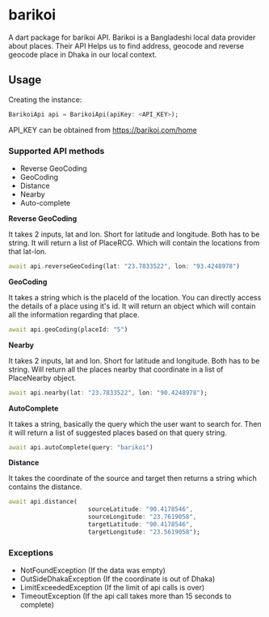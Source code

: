 # barikoi

A dart package for barikoi API. Barikoi is a Bangladeshi local data provider about places. Their API Helps us to find address, geocode and reverse geocode place in Dhaka in our local context.

## Usage

Creating the instance:
``` Dart
BarikoiApi api = BarikoiApi(apiKey: <API_KEY>);
```
API_KEY can be obtained from https://barikoi.com/home

### Supported API methods
- Reverse GeoCoding
- GeoCoding
- Distance
- Nearby
- Auto-complete

__Reverse GeoCoding__

It takes 2 inputs, lat and lon. Short for latitude and longitude. Both has to be string. It will return a list of PlaceRCG. Which will contain the locations from that lat-lon.
``` Dart
await api.reverseGeoCoding(lat: "23.7833522", lon: "93.4248978")
```

__GeoCoding__

It takes a string which is the placeId of the location. You can directly access the details of a place using it's id. It will return an object which will contain all the information regarding that place.
``` Dart
await api.geoCoding(placeId: "5")
```

__Nearby__

It takes 2 inputs, lat and lon. Short for latitude and longitude. Both has to be string. Will return all the places nearby that coordinate in a list of PlaceNearby object.
``` Dart
await api.nearby(lat: "23.7833522", lon: "90.4248978");
```

__AutoComplete__

It takes a string, basically the query which the user want to search for. Then it will return a list of suggested places based on that query string.
``` Dart
await api.autoComplete(query: "barikoi")
```
__Distance__

It takes the coordinate of the source and target then returns a string which contains the distance.
``` Dart
await api.distance(
                      sourceLatitude: "90.4178546",
                      sourceLongitude: "23.7619058",
                      targetLatitude: "90.4178546",
                      targetLongitude: "23.5619058");
```

### Exceptions
- NotFoundException (If the data was empty)
- OutSideDhakaException (If the coordinate is out of Dhaka)
- LimitExceededException (If the limit of api calls is over) 
- TimeoutException (If the api call takes more than 15 seconds to complete)
